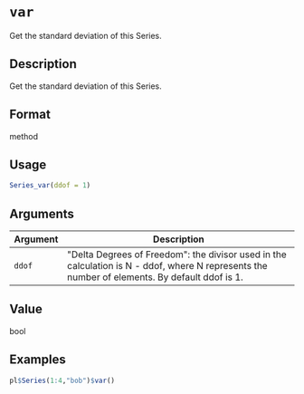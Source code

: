 # `var`

Get the standard deviation of this Series.

## Description

Get the standard deviation of this Series.

## Format

method

## Usage

```r
Series_var(ddof = 1)
```

## Arguments

| Argument | Description                                                                                                                                   | 
| -------- | --------------------------------------------------------------------------------------------------------------------------------------------- |
| `ddof`         | "Delta Degrees of Freedom": the divisor used in the calculation is N - ddof, where N represents the number of elements. By default ddof is 1. | 

## Value

bool

## Examples

```r
pl$Series(1:4,"bob")$var()
```


